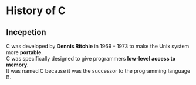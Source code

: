 # History of C

## Incepetion
C was developed by **Dennis Ritchie** in 1969 - 1973 to make the Unix system more **portable**. <br>
C was specifically designed to give programmers **low-level access to memory**. <br>
It was named C because it was the successor to the programming language B.
